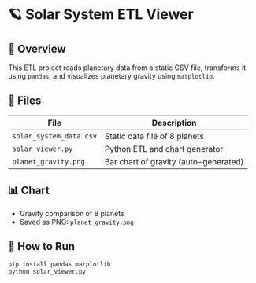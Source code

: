 # 🪐 Solar System ETL Viewer

## 📌 Overview
This ETL project reads planetary data from a static CSV file, transforms it using `pandas`, and visualizes planetary gravity using `matplotlib`.

## 📂 Files
| File | Description |
|------|-------------|
| `solar_system_data.csv` | Static data file of 8 planets |
| `solar_viewer.py`       | Python ETL and chart generator |
| `planet_gravity.png`    | Bar chart of gravity (auto-generated) |

## 📊 Chart
- Gravity comparison of 8 planets
- Saved as PNG: `planet_gravity.png`

## 🚀 How to Run

```bash
pip install pandas matplotlib
python solar_viewer.py
```